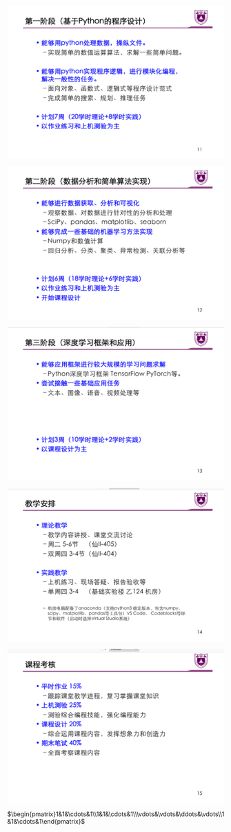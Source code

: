 ![](2021-03-02-14-31-14.png)

![](2021-03-02-14-31-30.png)

![](2021-03-02-14-31-41.png)

![](2021-03-02-14-32-07.png)

![](2021-03-02-14-32-26.png)

$\begin{pmatrix}1&1&\cdots&1\\1&1&\cdots&1\\\vdots&\vdots&\ddots&\vdots\\1&1&\cdots&1\end{pmatrix}$